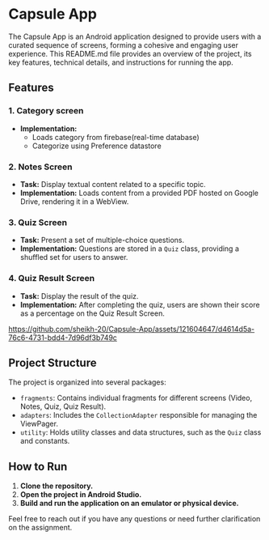 # Capsule App

The Capsule App is an Android application designed to provide users with a curated sequence of screens, forming a cohesive and engaging user experience. This README.md file provides an overview of the project, its key features, technical details, and instructions for running the app.

## Features

### 1. Category screen
- **Implementation:**
  * Loads category from firebase(real-time database)
  * Categorize using Preference datastore

### 2. Notes Screen
- **Task:** Display textual content related to a specific topic.
- **Implementation:** Loads content from a provided PDF hosted on Google Drive, rendering it in a WebView.

### 3. Quiz Screen
- **Task:** Present a set of multiple-choice questions.
- **Implementation:** Questions are stored in a `Quiz` class, providing a shuffled set for users to answer.

### 4. Quiz Result Screen
- **Task:** Display the result of the quiz.
- **Implementation:** After completing the quiz, users are shown their score as a percentage on the Quiz Result Screen.

https://github.com/sheikh-20/Capsule-App/assets/121604647/d4614d5a-76c6-4731-bdd4-7d96df3b749c


## Project Structure

The project is organized into several packages:
- `fragments`: Contains individual fragments for different screens (Video, Notes, Quiz, Quiz Result).
- `adapters`: Includes the `CollectionAdapter` responsible for managing the ViewPager.
- `utility`: Holds utility classes and data structures, such as the `Quiz` class and constants.

## How to Run

1. **Clone the repository.**
2. **Open the project in Android Studio.**
3. **Build and run the application on an emulator or physical device.**


Feel free to reach out if you have any questions or need further clarification on the assignment.
